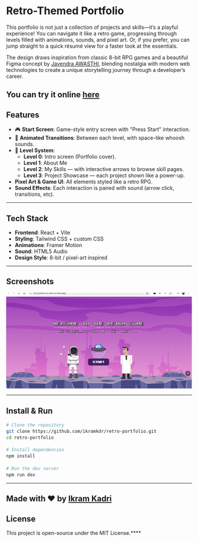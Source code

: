 # Retro-Themed Portfolio

This portfolio is not just a collection of projects and skills—it’s a playful experience! You can navigate it like a retro game, progressing through levels filled with animations, sounds, and pixel art. Or, if you prefer, you can jump straight to a quick résumé view for a faster look at the essentials.

The design draws inspiration from classic 8-bit RPG games and a beautiful Figma concept by [Jayendra AWASTHI](https://www.figma.com/@Jayendra), blending nostalgia with modern web technologies to create a unique storytelling journey through a developer’s career.

You can try it online [here](https://my-portfolio-mu-nine-56.vercel.app/)
---

##  Features

- 🎮 **Start Screen**: Game-style entry screen with "Press Start" interaction.
- 🌌 **Animated Transitions**: Between each level, with space-like whoosh sounds.
- 👾 **Level System**:
  - **Level 0**: Intro screen (Portfolio cover).
  - **Level 1**: About Me 
  - **Level 2**: My Skills — with interactive arrows to browse skill pages.
  - **Level 3**: Project Showcase — each project shown like a power-up.
- **Pixel Art & Game UI**: All elements styled like a retro RPG.
-  **Sound Effects**: Each interaction is paired with sound (arrow click, transitions, etc).

---

##  Tech Stack

- **Frontend**: React + Vite  
- **Styling**: Tailwind CSS + custom CSS  
- **Animations**: Framer Motion  
- **Sound**: HTML5 Audio  
- **Design Style**: 8-bit / pixel-art inspired

---

##  Screenshots
![IntroScreen](/src/ScreenShots/IntroScreen.PNG)



---

##  Install & Run

```bash
# Clone the repository
git clone https://github.com/ikramkdr/retro-portfolio.git
cd retro-portfolio

# Install dependencies
npm install

# Run the dev server
npm run dev
```

---


Made with ❤️ by [Ikram Kadri](https://github.com/ikramkdr)  
---

## License

This project is open-source under the MIT License.****
